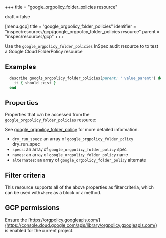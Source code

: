 +++
title = "google_orgpolicy_folder_policies resource"

draft = false


[menu.gcp]
title = "google_orgpolicy_folder_policies"
identifier = "inspec/resources/gcp/google_orgpolicy_folder_policies resource"
parent = "inspec/resources/gcp"
+++

Use the `google_orgpolicy_folder_policies` InSpec audit resource to to test a Google Cloud FolderPolicy resource.

## Examples

```ruby
  describe google_orgpolicy_folder_policies(parent: ' value_parent') do
    it { should exist }
  end
```

## Properties

Properties that can be accessed from the `google_orgpolicy_folder_policies` resource:

See [google_orgpolicy_folder_policy](google_orgpolicy_folder_policy) for more detailed information.

  * `dry_run_specs`: an array of `google_orgpolicy_folder_policy` dry_run_spec
  * `specs`: an array of `google_orgpolicy_folder_policy` spec
  * `names`: an array of `google_orgpolicy_folder_policy` name
  * `alternates`: an array of `google_orgpolicy_folder_policy` alternate

## Filter criteria

This resource supports all of the above properties as filter criteria, which can be used
with `where` as a block or a method.

## GCP permissions

Ensure the [https://orgpolicy.googleapis.com/](https://console.cloud.google.com/apis/library/orgpolicy.googleapis.com/) is enabled for the current project.
